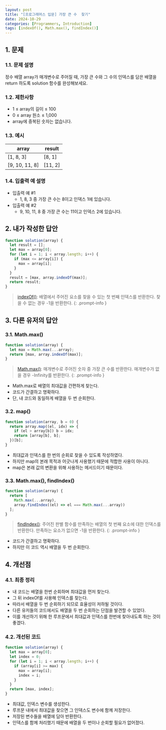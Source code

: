 ```yaml
---
layout: post
title: "[프로그래머스 입문] 가장 큰 수  찾기"
date: 2024-10-29
categories: [Programmers, Introduction]
tags: [indexOf(), Math.max(), findIndex()]
---
```


## 1. 문제

### 1.1. 문제 설명

정수 배열 array가 매개변수로 주어질 때, 가장 큰 수와 그 수의 인덱스를 담은 배열을 return 하도록 solution 함수를 완성해보세요.

### 1.2. 제한사항

- 1 ≤ array의 길이 ≤ 100
- 0 ≤ array 원소 ≤ 1,000
- array에 중복된 숫자는 없습니다.

### 1.3. 예시

<table>
  <thead>
    <tr>
      <th>array</th>
      <th>result</th>
    </tr>
  </thead>
  <tbody>
    <tr>
      <td>[1, 8, 3]</td>
      <td>[8, 1]</td>
    </tr>
    <tr>
      <td>[9, 10, 11, 8]	</td>
      <td>[11, 2]</td>
    </tr>
  </tbody>
</table>

### 1.4. 입출력 예 설명

- 입출력 예 #1
  - 1, 8, 3 중 가장 큰 수는 8이고 인덱스 1에 있습니다.
- 입출력 예 #2
  - 9, 10, 11, 8 중 가장 큰 수는 11이고 인덱스 2에 있습니다.

## 2. 내가 작성한 답안

```javascript
function solution(array) {
  let result = [];
  let max = array[0];
  for (let i = 1; i < array.length; i++) {
    if (max <= array[i]) {
      max = array[i];
    }
  }
  result = [max, array.indexOf(max)];
  return result;
}
```

> [indexOf()](https://developer.mozilla.org/ko/docs/Web/JavaScript/Reference/Global_Objects/Array/indexOf): 배열에서 주어진 요소를 찾을 수 있는 첫 번째 인덱스를 반환한다. 찾을 수 없는 경우 -1을 반환한다.
{: .prompt-info }

## 3. 다른 유저의 답안

### 3.1. Math.max()

```javascript
function solution(array) {
  let max = Math.max(...array);
  return [max, array.indexOf(max)];
}
```

> [Math.max()](https://developer.mozilla.org/ko/docs/Web/JavaScript/Reference/Global_Objects/Math/max): 매개변수로 주어진 숫자 중 가장 큰 수를 반환한다. 매개변수가 없을 경우 -Infinity를 반환한다.
{: .prompt-info }

- Math.max로 배열의 최대값을 간편하게 찾는다.
- 코드가 간결하고 명확하다.
- 단, 내 코드와 동일하게 배열을 두 번 순회한다.

### 3.2. map()

```javascript
function solution(array, b = 0) {
  return array.map((el, idx) => {
    if (el > array[b]) b = idx;
    return [array[b], b];
  })[b];
}
```

- 최대값과 인덱스를 한 번의 순회로 찾을 수 있도록 작성하였다.
- 하지만 map의 본래 목적과 어긋나게 사용했기 때문에 적합한 사용이 아니다.
- map은 본래 값의 변환을 위해 사용하는 메서드이기 때문이다.

### 3.3. Math.max(), findIndex()

```javascript
function solution(array) {
  return [
    Math.max(...array),
    array.findIndex((el) => el === Math.max(...array))
  ];
}
```

> [findIndex()](https://developer.mozilla.org/ko/docs/Web/JavaScript/Reference/Global_Objects/Array/findIndex): 주어진 판별 함수를 만족하는 배열의 첫 번째 요소에 대한 인덱스를 반환한다. 만족하는 요소가 없으면 -1을 반환한다.
{: .prompt-info }

- 코드가 간결하고 명확하다.
- 하지만 이 코드 역시 배열을 두 번 순회한다.

## 4. 개선점

### 4.1. 최종 정리

- 내 코드는 배열을 한번 순회하며 최대값을 먼저 찾는다.
- 그 뒤 indexOf를 사용해 인덱스를 찾는다.
- 따라서 배열을 두 번 순회하기 되므로 효율성이 저하될 것이다.
- 다른 유저들의 코드에서도 배열을 두 번 순회하는 단점을 발견할 수 있었다.
- 이를 개선하기 위해 한 루프문에서 최대값과 인덱스를 한번에 찾아내도록 하는 것이 좋겠다.

### 4.2. 개선된 코드

```javascript
function solution(array) {
  let max = array[0];
  let index = 0;
  for (let i = 1; i < array.length; i++) {
    if (array[i] >= max) {
      max = array[i];
      index = i;
    }
  }
  return [max, index];
}
```

- 최대값, 인덱스 변수를 생성한다.
- 루프문 내에서 최대값을 찾으면 그 인덱스도 변수에 함께 저장한다.
- 저장된 변수들을 배열에 담아 반환한다.
- 인덱스를 함께 처리했기 때문에 배열을 두 번이나 순회할 필요가 없어졌다.